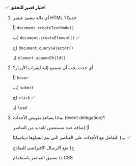 ✅ **اختبار قصير للتحقق**
1.	أي دالة تنشئ عنصر HTML جديدًا؟
    
    أ) `document.createTextNode()`
    
    ب) `document.createElement()` ✅
    
    ج) `document.querySelector()`
    
    د) `element.appendChild()`
2.	أي حدث يجب أن تستمع إليه لنقرات الأزرار؟
    
    أ) `hover`
    
    ب) `submit`
    
    ج) `click` ✅
    
    د) `load`
3.	بماذا يساعد تفويض الأحداث (event delegation)؟
    
    أ) إضافة عدة مستمعين للعديد من العناصر
    
    ب) التعامل مع الأحداث على العناصر التي يتم إنشاؤها ديناميكيًا ✅
    
    ج) منع الإرسال الافتراضي للنماذج
    
    د) تنسيق العناصر باستخدام CSS
